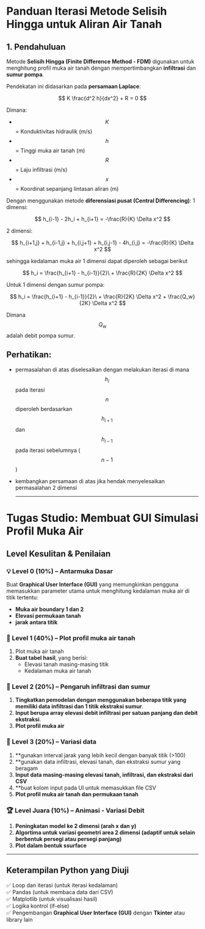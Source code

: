 
# **Panduan Iterasi Metode Selisih Hingga untuk Aliran Air Tanah**

## **1. Pendahuluan**
Metode **Selisih Hingga (Finite Difference Method - FDM)** digunakan untuk menghitung profil muka air tanah dengan mempertimbangkan **infiltrasi** dan **sumur pompa**.

Pendekatan ini didasarkan pada **persamaan Laplace**:

$$ K \frac{d^2 h}{dx^2} + R = 0 $$

Dimana:
- $$K$$ = Konduktivitas hidraulik (m/s)
- $$h$$ = Tinggi muka air tanah (m)
- $$R$$ = Laju infiltrasi (m/s)
- $$x$$ = Koordinat sepanjang lintasan aliran (m)

Dengan menggunakan metode **diferensiasi pusat (Central Differencing)**:
1 dimensi:

$$ h_{i-1} - 2h_i + h_{i+1} = -\frac{R}{K} \Delta x^2 $$

2 dimensi:

$$ h_{i+1,j} + h_{i-1,j} + h_{i,j+1} + h_{i,j-1} - 4h_{i,j} = -\frac{R}{K} \Delta x^2 $$

sehingga kedalaman muka air 1 dimensi dapat diperoleh sebagai berikut

$$  h_i  = \frac{h_{i+1} - h_{i-1}}{2}\ + \frac{R}{2K} \Delta x^2 $$

Untuk 1 dimensi dengan sumur pompa:

$$  h_i  = \frac{h_{i+1} - h_{i-1}}{2}\ + \frac{R}{2K} \Delta x^2  + \frac{Q_w}{2K} \Delta x^2 $$

Dimana $$Q_w$$ adalah debit pompa sumur.

## Perhatikan:
- permasalahan di atas diselesaikan dengan melakukan iterasi di mana $$h_{i}$$ pada iterasi $$n$$ diperoleh berdasarkan $$h_{i+1}$$ dan $$h_{i-1}$$ pada iterasi sebelumnya ($$n-1$$)
- kembangkan persamaan di atas jika hendak menyelesaikan permasalahan 2 dimensi

  ---
  

# **Tugas Studio: Membuat GUI Simulasi Profil Muka Air**

## **Level Kesulitan & Penilaian**

### 💡 Level 0 (10%) – **Antarmuka Dasar**
Buat **Graphical User Interface (GUI)** yang memungkinkan pengguna memasukkan parameter utama untuk menghitung kedalaman muka air di titik tertentu:
- **Muka air boundary 1 dan 2**
- **Elevasi permukaan tanah**
- **jarak antara titik**
  


### 🏅 Level 1 (40%) – **Plot profil muka air tanah**
1. Plot muka air tanah
2. **Buat tabel hasil**, yang berisi:
   - Elevasi tanah masing-masing titik
   - Kedalaman muka air tanah



### 🏅 Level 2 (20%) – **Pengaruh infiltrasi dan sumur**
1. **Tingkatkan pemodelan dengan menggunakan beberapa titik yang memiliki data infiltrasi dan 1 titik ekstraksi sumur**.
2. **Input berupa array elevasi debit infiltrasi per satuan panjang dan debit ekstraksi**.
3. **Plot profil muka air**

### 🏅 Level 3 (20%) – **Variasi data**
1. **gunakan interval jarak yang lebih kecil dengan banyak titik (>100)
2. **gunakan data infiltrasi, elevasi tanah, dan ekstraksi sumur yang beragam
3. **Input data masing-masing elevasi tanah, infiltrasi, dan ekstraksi dari CSV**
4. **buat kolom input pada UI untuk memasukkan file CSV
5. **Plot profil muka air tanah dan permukaan tanah**

### 🏆 Level Juara (10%) – **Animasi - Variasi Debit**
1. **Peningkatan model ke 2 dimensi (arah x dan y)**
2. **Algortima untuk variasi geometri area 2 dimensi (adaptif untuk selain berbentuk persegi atau persegi panjang)**
3. **Plot dalam bentuk ssurface**

---

## **Keterampilan Python yang Diuji**
✅ Loop dan iterasi (untuk iterasi kedalaman)  
✅ Pandas (untuk membaca data dari CSV)  
✅ Matplotlib (untuk visualisasi hasil)  
✅ Logika kontrol (if-else)   
✅ Pengembangan **Graphical User Interface (GUI)** dengan **Tkinter** atau library lain 
